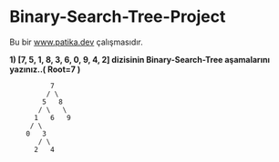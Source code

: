 # Binary-Search-Tree-Project
Bu bir www.patika.dev çalışmasıdır.

**1) [7, 5, 1, 8, 3, 6, 0, 9, 4, 2]  dizisinin Binary-Search-Tree aşamalarını yazınız..( Root=7 )**
            
          
              7
             / \
            5   8
           / \   \  
          1   6   9
         / \   
        0   3 
           / \
          2   4  
